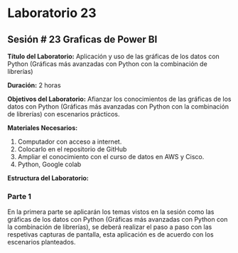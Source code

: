 # Laboratorio 23

## Sesión # 23 Graficas de Power BI

**Título del Laboratorio:** Aplicación y uso de las gráficas de los datos con Python (Gráficas más avanzadas con Python con la combinación de librerías)

**Duración:** 2 horas

**Objetivos del Laboratorio:** Afianzar los conocimientos de las gráficas de los datos con Python (Gráficas más avanzadas con Python con la combinación de librerías) con escenarios prácticos.

**Materiales Necesarios:**

1. Computador con acceso a internet.
2. Colocarlo en el repositorio de GitHub
3. Ampliar el conocimiento con el curso de datos en AWS y Cisco.
4. Python, Google colab

**Estructura del Laboratorio:**

### Parte 1

En la primera parte se aplicarán los temas vistos en la sesión como las gráficas de los datos con Python (Gráficas más avanzadas con Python con la combinación de librerías), se deberá realizar el paso a paso con las respetivas capturas de pantalla, esta aplicación es de acuerdo con los escenarios planteados.
